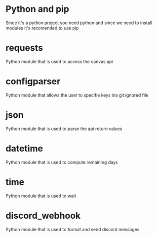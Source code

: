 # Python and pip
Since it's a python project you need python
and since we need to install modules it's recomended to use pip
# requests
Python module that is used to access the canvas api
# configparser
Python module that allows the user to specifie keys ina git ignored file
# json
Python module that is used to parse the api return values
# datetime
Python module that is used to compute remaining days
# time
Python module that is used to wait
# discord_webhook
Python module that is used to format and send discord messages

